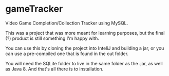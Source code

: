 # gameTracker
Video Game Completion/Collection Tracker using MySQL.

This was a project that was more meant for learning purposes, but the final (?) product is still something I'm happy with.

You can use this by cloning the project into InteliJ and building a jar, or you can use a pre-compiled one that is found in the out folder.

You will need the SQLite folder to live in the same folder as the .jar, as well as Java 8. And that's all there is to installation. 
